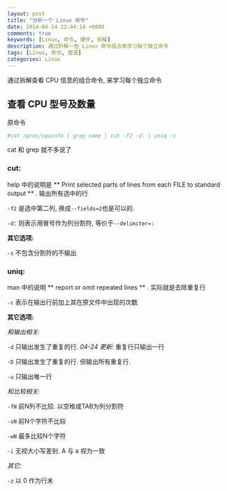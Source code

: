 ```yaml
---
layout: post
title: "分析一个 Linux 命令"
date: 2014-04-14 22:44:14 +0800
comments: true
keywords: [Linux, 命令, 硬件, 拆解] 
description: 通过折解一些 Linux 命令组合来学习每个独立命令
tags: [Linux, 命令, 管道]
categories: Linux
---
```


通过拆解查看 CPU 信息的组合命令, 来学习每个独立命令
<!--more-->

查看 CPU 型号及数量
-----------
原命令
```bash
#cat /proc/cpuinfo | grep name | cut -f2 -d: | uniq -c
```
cat 和 grep 就不多说了
### cut:
help 中的说明是 ** Print selected parts of lines from each FILE to standard
output ** .  输出所有选中的行

`-f2` 是选中第二列, 换成`--fields=2`也是可以的.

`-d:` 则表示用冒号作为列分割符, 等价于`--delimiter=:`

**其它选项:**

`-s` 不包含分割符的不输出

### uniq:
man 中的说明 ** report or omit repeated lines ** . 实际就是去除重复行

`-c` 表示在输出行前加上其在原文件中出现的次数

**其它选项:**

*和输出相关:*

`-d` 只输出发生了重复的行. *04-24 更新:* 重复行只输出一行

`-D` 只输出发生了重复的行. 但输出所有重复行.

`-u` 只输出唯一行

*和比较相关:*

`-fN` 前N列不比较. 以空格或TAB为列分割符

`-sN` 前N个字符不比较

`-wN` 最多比较N个字符

`-i` 无视大小写差别. A 与 a 视为一致

*其它:*

`-z` 以 0 作为行末

